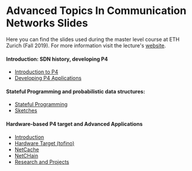 # Advanced Topics In Communication Networks Slides

Here you can find the slides used during the master level course at ETH
Zurich (Fall 2019). For more information visit the lecture's [website](https://adv-net.ethz.ch/2019/).

#### Introduction: SDN history, developing P4

* [Introduction to P4](./01_intro.pdf)
* [Developing P4 Applications](./02_p4_env.pdf)

#### Stateful Programming and probabilistic data structures:

* [Stateful Programming](./03_stateful.pdf)
* [Sketches](./04_sketch.pdf)

#### Hardware-based P4 target and Advanced Applications

* [Introduction](./05_p4_hw_apps1.pdf)
* [Hardware Target (tofino)](./05_p4_d2_2017_programmable_data_plane_at_terabit_speeds.pdf)
* [NetCache](./05_SOSP17_NetCache_slides.pdf)
* [NetCHain](./05_NSDI18_NetChain_slides.pdf)
* [Research and Projects](./07_p4_research_projects.pdf)